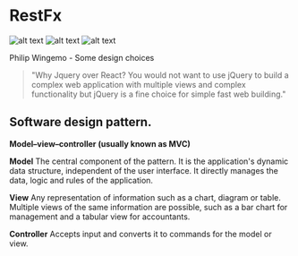 # RestFx

![alt text](https://img.shields.io/badge/-Jquery-blue) 
![alt text](https://img.shields.io/badge/-PHP-blue)
![alt text](https://img.shields.io/badge/-Bootstrap-blue)

Philip Wingemo - Some design choices
> "Why Jquery over React? You would not want to use jQuery to build a complex web application with multiple views and complex functionality but jQuery is a fine choice for simple fast web building."

## Software design pattern. 

**Model–view–controller (usually known as MVC)**

**Model**
The central component of the pattern. It is the application's dynamic data structure, independent of the user interface. It directly manages the data, logic and rules of the application.

**View**
Any representation of information such as a chart, diagram or table. Multiple views of the same information are possible, such as a bar chart for management and a tabular view for accountants.

**Controller**
Accepts input and converts it to commands for the model or view.
